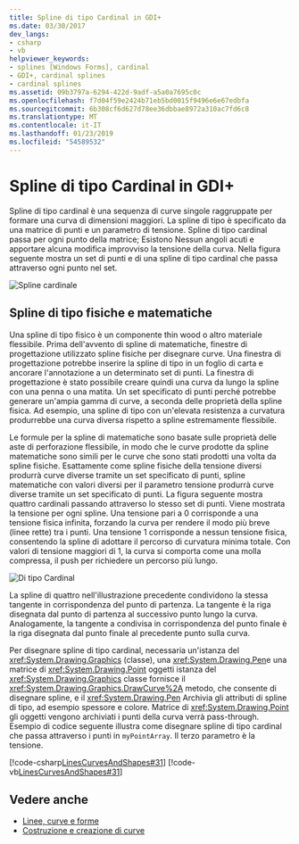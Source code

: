 ```yaml
---
title: Spline di tipo Cardinal in GDI+
ms.date: 03/30/2017
dev_langs:
- csharp
- vb
helpviewer_keywords:
- splines [Windows Forms], cardinal
- GDI+, cardinal splines
- cardinal splines
ms.assetid: 09b3797a-6294-422d-9adf-a5a0a7695c0c
ms.openlocfilehash: f7d04f59e2424b71eb5bd0015f9496e6e67edbfa
ms.sourcegitcommit: 6b308cf6d627d78ee36dbbae8972a310ac7fd6c8
ms.translationtype: MT
ms.contentlocale: it-IT
ms.lasthandoff: 01/23/2019
ms.locfileid: "54589532"
---
```

# <a name="cardinal-splines-in-gdi"></a>Spline di tipo Cardinal in GDI+
Spline di tipo cardinal è una sequenza di curve singole raggruppate per formare una curva di dimensioni maggiori. La spline di tipo è specificato da una matrice di punti e un parametro di tensione. Spline di tipo cardinal passa per ogni punto della matrice; Esistono Nessun angoli acuti e apportare alcuna modifica improvviso la tensione della curva. Nella figura seguente mostra un set di punti e di una spline di tipo cardinal che passa attraverso ogni punto nel set.  
  
 ![Spline cardinale](../../../../docs/framework/winforms/advanced/media/aboutgdip02-art09.gif "Aboutgdip02_art09")  
  
## <a name="physical-and-mathematical-splines"></a>Spline di tipo fisiche e matematiche  
 Una spline di tipo fisico è un componente thin wood o altro materiale flessibile. Prima dell'avvento di spline di matematiche, finestre di progettazione utilizzato spline fisiche per disegnare curve. Una finestra di progettazione potrebbe inserire la spline di tipo in un foglio di carta e ancorare l'annotazione a un determinato set di punti. La finestra di progettazione è stato possibile creare quindi una curva da lungo la spline con una penna o una matita. Un set specificato di punti perché potrebbe generare un'ampia gamma di curve, a seconda delle proprietà della spline fisica. Ad esempio, una spline di tipo con un'elevata resistenza a curvatura produrrebbe una curva diversa rispetto a spline estremamente flessibile.  
  
 Le formule per la spline di matematiche sono basate sulle proprietà delle aste di perforazione flessibile, in modo che le curve prodotte da spline matematiche sono simili per le curve che sono stati prodotti una volta da spline fisiche. Esattamente come spline fisiche della tensione diversi produrrà curve diverse tramite un set specificato di punti, spline matematiche con valori diversi per il parametro tensione produrrà curve diverse tramite un set specificato di punti. La figura seguente mostra quattro cardinali passando attraverso lo stesso set di punti. Viene mostrata la tensione per ogni spline. Una tensione pari a 0 corrisponde a una tensione fisica infinita, forzando la curva per rendere il modo più breve (linee rette) tra i punti. Una tensione 1 corrisponde a nessun tensione fisica, consentendo la spline di adottare il percorso di curvatura minima totale. Con valori di tensione maggiori di 1, la curva si comporta come una molla compressa, il push per richiedere un percorso più lungo.  
  
 ![Di tipo Cardinal](../../../../docs/framework/winforms/advanced/media/aboutgdip02-art10.gif "Aboutgdip02_art10")  
  
 La spline di quattro nell'illustrazione precedente condividono la stessa tangente in corrispondenza del punto di partenza. La tangente è la riga disegnata dal punto di partenza al successivo punto lungo la curva. Analogamente, la tangente a condivisa in corrispondenza del punto finale è la riga disegnata dal punto finale al precedente punto sulla curva.  
  
 Per disegnare spline di tipo cardinal, necessaria un'istanza del <xref:System.Drawing.Graphics> (classe), una <xref:System.Drawing.Pen>e una matrice di <xref:System.Drawing.Point> oggetti istanza del <xref:System.Drawing.Graphics> classe fornisce il <xref:System.Drawing.Graphics.DrawCurve%2A> metodo, che consente di disegnare spline, e il <xref:System.Drawing.Pen> Archivia gli attributi di spline di tipo, ad esempio spessore e colore. Matrice di <xref:System.Drawing.Point> gli oggetti vengono archiviati i punti della curva verrà pass-through. Esempio di codice seguente illustra come disegnare spline di tipo cardinal che passa attraverso i punti in `myPointArray`. Il terzo parametro è la tensione.  
  
 [!code-csharp[LinesCurvesAndShapes#31](../../../../samples/snippets/csharp/VS_Snippets_Winforms/LinesCurvesAndShapes/CS/Class1.cs#31)]
 [!code-vb[LinesCurvesAndShapes#31](../../../../samples/snippets/visualbasic/VS_Snippets_Winforms/LinesCurvesAndShapes/VB/Class1.vb#31)]  
  
## <a name="see-also"></a>Vedere anche
- [Linee, curve e forme](../../../../docs/framework/winforms/advanced/lines-curves-and-shapes.md)
- [Costruzione e creazione di curve](../../../../docs/framework/winforms/advanced/constructing-and-drawing-curves.md)
